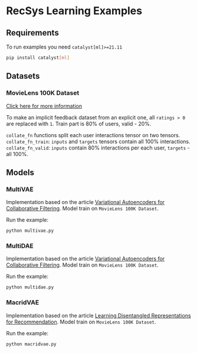 # RecSys Learning Examples


## Requirements

To run examples you need `catalyst[ml]>=21.11`
```bash
pip install catalyst[ml]
```


## Datasets

### MovieLens 100K Dataset

[Click here for more information](https://files.grouplens.org/datasets/movielens/ml-100k-README.txt)

To make an implicit feedback dataset from an explicit one, all `ratings > 0` are replaced with `1`.
Train part is 80% of users, valid - 20%.

``collate_fn`` functions split each user interactions tensor on two tensors. ``collate_fn_train``: `inputs` and `targets`
tensors contain all 100% interactions. ``collate_fn_valid``: `inputs` contain 80% interactions per each user, `targets` - all 100%.


## Models

### MultiVAE

Implementation based on the article [Variational Autoencoders for Collaborative Filtering](https://arxiv.org/pdf/1802.05814.pdf).
Model train on `MovieLens 100K Dataset`.

Run the example:
```bash
python multivae.py
```

### MultiDAE

Implementation based on the article [Variational Autoencoders for Collaborative Filtering](https://arxiv.org/pdf/1802.05814.pdf).
Model train on `MovieLens 100K Dataset`.

Run the example:
```bash
python multidae.py
```

### MacridVAE

Implementation based on the article [Learning Disentangled Representations for Recommendation](https://arxiv.org/pdf/1910.14238.pdf).
Model train on `MovieLens 100K Dataset`.

Run the example:
```bash
python macridvae.py
```